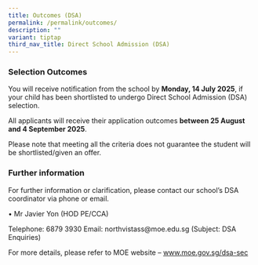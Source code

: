 ```yaml
---
title: Outcomes (DSA)
permalink: /permalink/outcomes/
description: ""
variant: tiptap
third_nav_title: Direct School Admission (DSA)
---
```

<h3><strong>Selection Outcomes</strong></h3>
<p>You will receive notification from the school by <strong>Monday, 14 July 2025</strong>,
if your child has been shortlisted to undergo Direct School Admission (DSA)
selection.</p>
<p>All applicants will receive their application outcomes <strong>between 25 August and 4 September 2025</strong>.</p>
<p>Please note that meeting all the criteria does not guarantee the student
will be shortlisted/given an offer.</p>
<h3><strong>Further information</strong></h3>
<p>For further information or clarification, please contact our school’s
DSA coordinator via phone or email.</p>
<p>• Mr Javier Yon (HOD PE/CCA)</p>
<p>Telephone: 6879 3930 Email: northvistass@moe.edu.sg (Subject: DSA Enquiries)</p>
<p>For more details, please refer to MOE website – <a href="http://www.moe.gov.sg/dsa-sec" rel="noopener noreferrer nofollow" target="_blank">www.moe.gov.sg/dsa-sec</a> 
</p>